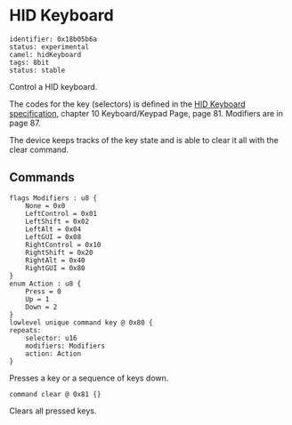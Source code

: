 # HID Keyboard

    identifier: 0x18b05b6a
    status: experimental
    camel: hidKeyboard
    tags: 8bit
    status: stable

Control a HID keyboard.

The codes for the key (selectors) is defined in the [HID Keyboard
specification](https://usb.org/sites/default/files/hut1_21.pdf), chapter 10 Keyboard/Keypad Page, page 81.
Modifiers are in page 87.

The device keeps tracks of the key state and is able to clear it all with the clear command.

## Commands

    flags Modifiers : u8 {
        None = 0x0
        LeftControl = 0x01
        LeftShift = 0x02
        LeftAlt = 0x04
        LeftGUI = 0x08
        RightControl = 0x10
        RightShift = 0x20
        RightAlt = 0x40
        RightGUI = 0x80
    }
    enum Action : u8 {
        Press = 0
        Up = 1
        Down = 2
    }
    lowlevel unique command key @ 0x80 {
    repeats:
        selector: u16
        modifiers: Modifiers
        action: Action
    }

Presses a key or a sequence of keys down.

    command clear @ 0x81 {}

Clears all pressed keys.
